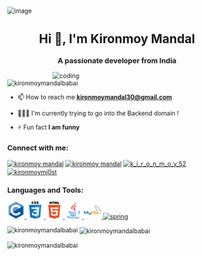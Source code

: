 ![image](https://github.com/KironmoyMandalBabai/KironmoyMandalBabai/assets/126593616/d36d84b6-5919-4375-9283-b4b2ee2b76e7)

<h1 align="center">Hi 👋, I'm Kironmoy Mandal</h1>
<h3 align="center">A passionate developer from India</h3>
<img align="right" alt="coding"width="400"src ="https://user-images.githubusercontent.com/55389276/140866485-8fb1c876-9a8f-4d6a-98dc-08c4981eaf70.gif">
<p align="left"> <img src="https://komarev.com/ghpvc/?username=kironmoymandalbabai&label=Profile%20views&color=0e75b6&style=flat" alt="kironmoymandalbabai" /> </p>

- 📫 How to reach me **kironmoymandal30@gmail.com**
- 👨🏻‍💻 I'm currently trying to go into the Backend domain !

- ⚡ Fun fact **I am funny**

<h3 align="left">Connect with me:</h3>
<p align="left">
<a href="https://linkedin.com/in/kironmoy mandal" target="blank"><img align="center" src="https://raw.githubusercontent.com/rahuldkjain/github-profile-readme-generator/master/src/images/icons/Social/linked-in-alt.svg" alt="kironmoy mandal" height="30" width="40" /></a>
<a href="https://fb.com/kironmoy mandal" target="blank"><img align="center" src="https://raw.githubusercontent.com/rahuldkjain/github-profile-readme-generator/master/src/images/icons/Social/facebook.svg" alt="kironmoy mandal" height="30" width="40" /></a>
<a href="https://instagram.com/k_i_r_o_n_m_o_y_52" target="blank"><img align="center" src="https://raw.githubusercontent.com/rahuldkjain/github-profile-readme-generator/master/src/images/icons/Social/instagram.svg" alt="k_i_r_o_n_m_o_y_52" height="30" width="40" /></a>
<a href="https://auth.geeksforgeeks.org/user/kironmoymj0st" target="blank"><img align="center" src="https://raw.githubusercontent.com/rahuldkjain/github-profile-readme-generator/master/src/images/icons/Social/geeks-for-geeks.svg" alt="kironmoymj0st" height="30" width="40" /></a>
</p>

<h3 align="left">Languages and Tools:</h3>
<p align="left"> <a href="https://www.cprogramming.com/" target="_blank" rel="noreferrer"> <img src="https://raw.githubusercontent.com/devicons/devicon/master/icons/c/c-original.svg" alt="c" width="40" height="40"/> </a> <a href="https://www.w3schools.com/css/" target="_blank" rel="noreferrer"> <img src="https://raw.githubusercontent.com/devicons/devicon/master/icons/css3/css3-original-wordmark.svg" alt="css3" width="40" height="40"/> </a> <a href="https://www.w3.org/html/" target="_blank" rel="noreferrer"> <img src="https://raw.githubusercontent.com/devicons/devicon/master/icons/html5/html5-original-wordmark.svg" alt="html5" width="40" height="40"/> </a> <a href="https://www.java.com" target="_blank" rel="noreferrer"> <img src="https://raw.githubusercontent.com/devicons/devicon/master/icons/java/java-original.svg" alt="java" width="40" height="40"/> </a> <a href="https://www.mysql.com/" target="_blank" rel="noreferrer"> <img src="https://raw.githubusercontent.com/devicons/devicon/master/icons/mysql/mysql-original-wordmark.svg" alt="mysql" width="40" height="40"/> </a> <a href="https://spring.io/" target="_blank" rel="noreferrer"> <img src="https://www.vectorlogo.zone/logos/springio/springio-icon.svg" alt="spring" width="40" height="40"/> </a> </p>

<p><img align="left" src="https://github-readme-stats.vercel.app/api/top-langs?username=kironmoymandalbabai&show_icons=true&locale=en&layout=compact" alt="kironmoymandalbabai" /></p>

<p>&nbsp;<img align="center" src="https://github-readme-stats.vercel.app/api?username=kironmoymandalbabai&show_icons=true&locale=en" alt="kironmoymandalbabai" /></p>

<p><img align="center" src="https://github-readme-streak-stats.herokuapp.com/?user=kironmoymandalbabai&" alt="kironmoymandalbabai" /></p>
